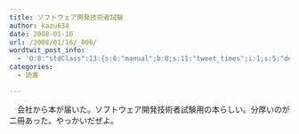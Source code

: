 ```yaml
---
title: ソフトウェア開発技術者試験
author: kazu634
date: 2008-01-16
url: /2008/01/16/_806/
wordtwit_post_info:
  - 'O:8:"stdClass":13:{s:6:"manual";b:0;s:11:"tweet_times";i:1;s:5:"delay";i:0;s:7:"enabled";i:1;s:10:"separation";s:2:"60";s:7:"version";s:3:"3.7";s:14:"tweet_template";b:0;s:6:"status";i:2;s:6:"result";a:0:{}s:13:"tweet_counter";i:2;s:13:"tweet_log_ids";a:1:{i:0;i:3617;}s:9:"hash_tags";a:0:{}s:8:"accounts";a:1:{i:0;s:7:"kazu634";}}'
categories:
  - 読書

---
```

<div class="section">
<p>
    　会社から本が届いた。ソフトウェア開発技術者試験用の本らしい。分厚いのが二冊あった。やっかいだぜよ。
</p>
</div>